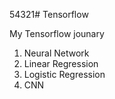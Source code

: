54321# Tensorflow

My Tensorflow jounary
  1. Neural Network
  2. Linear Regression
  3. Logistic Regression
  4. CNN
